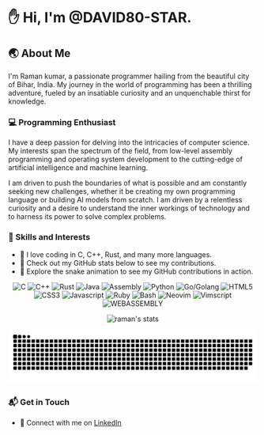 # :hand: Hi, I'm @DAVID80-STAR.

## :earth_asia: About Me
I'm Raman kumar, a passionate programmer hailing from the beautiful city of Bihar, India. My journey in the world of programming has been a thrilling adventure, fueled by an insatiable curiosity and an unquenchable thirst for knowledge.

### :computer: Programming Enthusiast
I have a deep passion for delving into the intricacies of computer science. My interests span the spectrum of the field, from low-level assembly programming and operating system development to the cutting-edge of artificial intelligence and machine learning.

I am driven to push the boundaries of what is possible and am constantly seeking new challenges, whether it be creating my own programming language or building AI models from scratch. I am driven by a relentless curiosity and a desire to understand the inner workings of technology and to harness its power to solve complex problems.

### :rocket: Skills and Interests
- :blue_heart: I love coding in C, C++, Rust, and many more languages.
- :floppy_disk: Check out my GitHub stats below to see my contributions.
- :snake: Explore the snake animation to see my GitHub contributions in action.

<div align='center'>
  
![C](https://img.shields.io/badge/c-%2300599C.svg?logo=c&logoColor=white&style=for-the-badge)
![C++](https://img.shields.io/badge/c++-%2300599C.svg?logo=c%2B%2B&logoColor=white&style=for-the-badge)
![Rust](https://img.shields.io/badge/Rust-000000?style=for-the-badge&logo=rust&logoColor=white)
![Java](https://img.shields.io/badge/java-%23ED8B00.svg?logo=java&logoColor=white&style=for-the-badge)
![Assembly](https://img.shields.io/badge/Assembly-%23000000?style=for-the-badge&logo=Assembly&logoColor=white)
![Python](https://img.shields.io/badge/Python-3776AB?style=for-the-badge&logo=python&logoColor=white)
![Go/Golang](https://img.shields.io/badge/go-%2300ADD8.svg?logo=go&logoColor=white&style=for-the-badge)
![HTML5](	https://img.shields.io/badge/HTML5-E34F26?style=for-the-badge&logo=html5&logoColor=white)
![CSS3](https://img.shields.io/badge/CSS3-1572B6?style=for-the-badge&logo=css3&logoColor=white)
![Javascript](https://img.shields.io/badge/JavaScript-F7DF1E?style=for-the-badge&logo=javascript&logoColor=black)
![Ruby](https://img.shields.io/badge/Ruby-CC342D?style=for-the-badge&logo=ruby&logoColor=white)
![Bash](https://img.shields.io/badge/Shell_Script-121011?style=for-the-badge&logo=gnu-bash&logoColor=white)
![Neovim](https://img.shields.io/badge/NeoVim-%2357A143.svg?&style=for-the-badge&logo=neovim&logoColor=white)
![Vimscript](https://img.shields.io/badge/Vimscript-%2357A143.svg?&style=for-the-badge&logo=vim&logoColor=white)
![WEBASSEMBLY](https://img.shields.io/badge/_-WASM-04133B.svg?style=for-the-badge)

![raman's stats](http://github-profile-summary-cards.vercel.app/api/cards/repos-per-language?username=vikram-kangotra&theme=dracula)

![snake svg](https://github.com/vikram-kangotra/vikram-kangotra/blob/output/github-contribution-grid-snake-dark.svg)

</div>

### :mailbox_with_mail: Get in Touch
- :briefcase: Connect with me on [LinkedIn](www.linkedin.com/in/raman-kumar-221243293)
  




 
